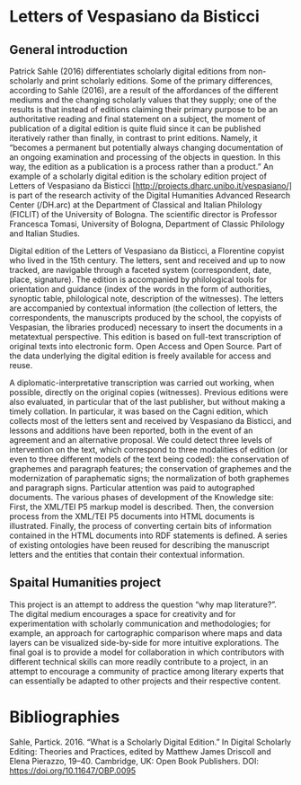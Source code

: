# Letters of Vespasiano da Bisticci

## General introduction

Patrick Sahle (2016) differentiates scholarly digital editions from non-scholarly and print scholarly editions. Some of the primary differences, according to Sahle (2016), are a result of the affordances of the different mediums and the changing scholarly values that they supply; one of the results is that instead of editions claiming their primary purpose to be an authoritative reading and final statement on a subject, the moment of publication of a digital edition is quite fluid since it can be published iteratively rather than finally, in contrast to print editions. Namely, it “becomes a permanent but potentially always changing documentation of an ongoing examination and processing of the objects in question. In this way, the edition as a publication is a process rather than a product.” An example of a scholarly digital edition is the scholary edition project of Letters of Vespasiano da Bisticci [http://projects.dharc.unibo.it/vespasiano/] is part of the research activity of the Digital Humanities Advanced Research Center (/DH.arc) at the Department of Classical and Italian Philology (FICLIT) of the University of Bologna. The scientific director is Professor Francesca Tomasi, University of Bologna, Department of Classic Philology and Italian Studies.

Digital edition of the Letters of Vespasiano da Bisticci, a Florentine copyist who lived in the 15th century. The letters, sent and received and up to now tracked, are navigable through a faceted system (correspondent, date, place, signature). The edition is accompanied by philological tools for orientation and guidance (index of the words in the form of authorities, synoptic table, philological note, description of the witnesses). The letters are accompanied by contextual information (the collection of letters, the correspondents, the manuscripts produced by the school, the copyists of Vespasian, the libraries produced) necessary to insert the documents in a metatextual perspective. This edition is based on full-text transcription of original texts into electronic form. Open Access and Open Source. Part of the data underlying the digital edition is freely available for access and reuse.

A diplomatic-interpretative transcription was carried out working, when possible, directly on the original copies (witnesses). Previous editions were also evaluated, in particular that of the last publisher, but without making a timely collation. In particular, it was based on the Cagni edition, which collects most of the letters sent and received by Vespasiano da Bisticci, and lessons and additions have been reported, both in the event of an agreement and an alternative proposal. We could detect three levels of intervention on the text, which correspond to three modalities of edition (or even to three different models of the text being coded): the conservation of graphemes and paragraph features; the conservation of graphemes and the modernization of paraphematic signs; the normalization of both graphemes and paragraph signs. Particular attention was paid to autographed documents.  The various phases of development of the Knowledge site: First, the XML/TEI P5 markup model is described. Then, the conversion process from the XML/TEI P5 documents into HTML documents is illustrated. Finally, the process of converting certain bits of information contained in the HTML documents into RDF statements is defined. A series of existing ontologies have been reused for describing the manuscript letters and the entities that contain their contextual information. 


## Spaital Humanities project
This project is an attempt to address the question “why map literature?”. The digital medium encourages a space for creativity and for experimentation with scholarly communication and methodologies; for example, an approach for cartographic comparison where maps and data layers can be visualized side-by-side for more intuitive explorations. The final goal is to provide a model for collaboration in which contributors with different technical skills can more readily contribute to a project, in an attempt to encourage a community of practice among literary experts that can essentially be adapted to other projects and their respective content.


# Bibliographies

Sahle, Partick. 2016. “What is a Scholarly Digital Edition.” In Digital Scholarly Editing:
Theories and Practices, edited by Matthew James Driscoll and Elena Pierazzo,
19–40. Cambridge, UK: Open Book Publishers. DOI: https://doi.org/10.11647/OBP.0095
